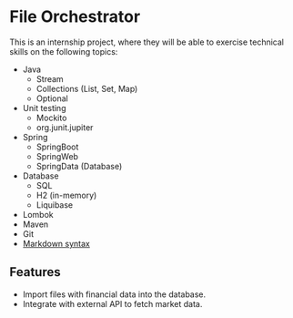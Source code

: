 # File Orchestrator

This is an internship project, where they will be able to exercise technical skills on the following topics:
- Java
  - Stream
  - Collections (List, Set, Map)
  - Optional
- Unit testing
  - Mockito
  - org.junit.jupiter
- Spring 
	- SpringBoot
	- SpringWeb
    - SpringData (Database)
- Database
  - SQL
  - H2 (in-memory)
  - Liquibase
- Lombok
- Maven
- Git
- [Markdown syntax](https://www.markdownguide.org/basic-syntax/)

## Features

- Import files with financial data into the database.
- Integrate with external API to fetch market data.
